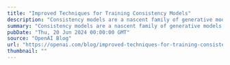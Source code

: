 ```yaml
---
title: "Improved Techniques for Training Consistency Models"
description: "Consistency models are a nascent family of generative models that can sample high quality data in one step without the need for adversarial training."
summary: "Consistency models are a nascent family of generative models that can sample high quality data in one step without the need for adversarial training."
pubDate: "Thu, 20 Jun 2024 00:00:00 GMT"
source: "OpenAI Blog"
url: "https://openai.com/blog/improved-techniques-for-training-consistency-models"
thumbnail: ""
---
```


